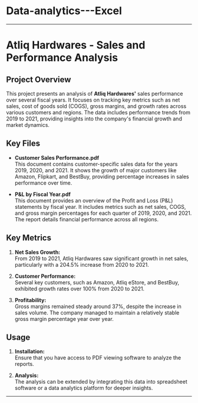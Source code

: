 # Data-analytics---Excel


---

# Atliq Hardwares - Sales and Performance Analysis

## Project Overview

This project presents an analysis of **Atliq Hardwares'** sales performance over several fiscal years. It focuses on tracking key metrics such as net sales, cost of goods sold (COGS), gross margins, and growth rates across various customers and regions. The data includes performance trends from 2019 to 2021, providing insights into the company's financial growth and market dynamics.

## Key Files

- **Customer Sales Performance.pdf**  
  This document contains customer-specific sales data for the years 2019, 2020, and 2021. It shows the growth of major customers like Amazon, Flipkart, and BestBuy, providing percentage increases in sales performance over time.

- **P&L by Fiscal Year.pdf**  
  This document provides an overview of the Profit and Loss (P&L) statements by fiscal year. It includes metrics such as net sales, COGS, and gross margin percentages for each quarter of 2019, 2020, and 2021. The report details financial performance across all regions.

## Key Metrics

1. **Net Sales Growth:**  
   From 2019 to 2021, Atliq Hardwares saw significant growth in net sales, particularly with a 204.5% increase from 2020 to 2021.

2. **Customer Performance:**  
   Several key customers, such as Amazon, Atliq eStore, and BestBuy, exhibited growth rates over 100% from 2020 to 2021.

3. **Profitability:**  
   Gross margins remained steady around 37%, despite the increase in sales volume. The company managed to maintain a relatively stable gross margin percentage year over year.

## Usage

1. **Installation:**  
   Ensure that you have access to PDF viewing software to analyze the reports.
   
2. **Analysis:**  
   The analysis can be extended by integrating this data into spreadsheet software or a data analytics platform for deeper insights.


---

